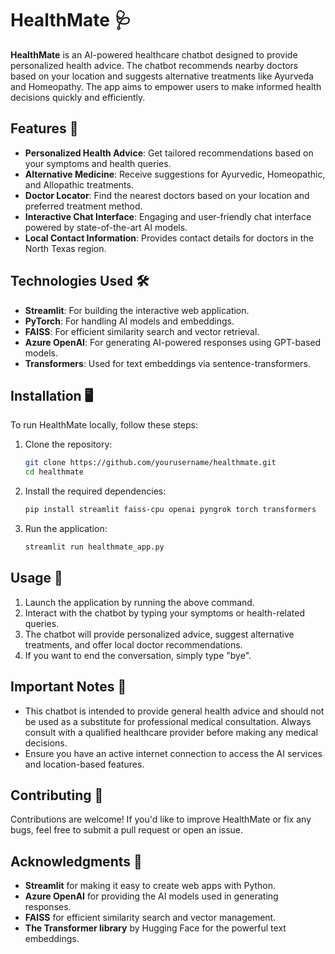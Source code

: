 # HealthMate 🩺

**HealthMate** is an AI-powered healthcare chatbot designed to provide personalized health advice. The chatbot recommends nearby doctors based on your location and suggests alternative treatments like Ayurveda and Homeopathy. The app aims to empower users to make informed health decisions quickly and efficiently.

## Features 🌟

- **Personalized Health Advice**: Get tailored recommendations based on your symptoms and health queries.
- **Alternative Medicine**: Receive suggestions for Ayurvedic, Homeopathic, and Allopathic treatments.
- **Doctor Locator**: Find the nearest doctors based on your location and preferred treatment method.
- **Interactive Chat Interface**: Engaging and user-friendly chat interface powered by state-of-the-art AI models.
- **Local Contact Information**: Provides contact details for doctors in the North Texas region.

## Technologies Used 🛠️

- **Streamlit**: For building the interactive web application.
- **PyTorch**: For handling AI models and embeddings.
- **FAISS**: For efficient similarity search and vector retrieval.
- **Azure OpenAI**: For generating AI-powered responses using GPT-based models.
- **Transformers**: Used for text embeddings via sentence-transformers.

## Installation 🖥️

To run HealthMate locally, follow these steps:

1. Clone the repository:
   ```bash
   git clone https://github.com/yourusername/healthmate.git
   cd healthmate
   ```

2. Install the required dependencies:
   ```bash
   pip install streamlit faiss-cpu openai pyngrok torch transformers
   ```

3. Run the application:
   ```bash
   streamlit run healthmate_app.py
   ```

## Usage 🚀

1. Launch the application by running the above command.
2. Interact with the chatbot by typing your symptoms or health-related queries.
3. The chatbot will provide personalized advice, suggest alternative treatments, and offer local doctor recommendations.
4. If you want to end the conversation, simply type "bye".

## Important Notes 📌

- This chatbot is intended to provide general health advice and should not be used as a substitute for professional medical consultation. Always consult with a qualified healthcare provider before making any medical decisions.
- Ensure you have an active internet connection to access the AI services and location-based features.

## Contributing 🤝

Contributions are welcome! If you'd like to improve HealthMate or fix any bugs, feel free to submit a pull request or open an issue.


## Acknowledgments 🙏

- **Streamlit** for making it easy to create web apps with Python.
- **Azure OpenAI** for providing the AI models used in generating responses.
- **FAISS** for efficient similarity search and vector management.
- **The Transformer library** by Hugging Face for the powerful text embeddings.

